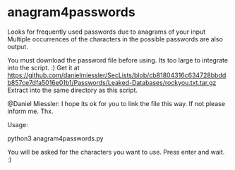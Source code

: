 # anagram4passwords
Looks for frequently used passwords due to anagrams of your input
Multiple occurrences of the characters in the possible passwords are also output.

You must download the password file before using. 
Its too large to integrate into the script. :) 
Get it at https://github.com/danielmiessler/SecLists/blob/cb81804316c634728bbddb857ce7dfa5016e01b1/Passwords/Leaked-Databases/rockyou.txt.tar.gz 
Extract into the same directory as this script. 

@Daniel Miessler: I hope its ok for you to link the file this way. If not please inform me. Thx.

Usage: 

python3 anagram4passwords.py 

You will be asked for the characters you want to use. 
Press enter and wait. :)
